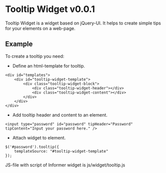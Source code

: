 # Tooltip Widget v0.0.1

Tooltip Widget is a widget based on jQuery-UI. It helps to create simple tips for your elements on a web-page.

## Example

To create a tooltip you need:

* Define an html-template for tooltip.
```
<div id="templates">
	<div id="tooltip-widget-template">
		<div class="tooltip-widget-block">
			<div class="tooltip-widget-header"></div>
			<div class="tooltip-widget-content"></div>
		</div>
	</div>
</div>
```
* Add tooltip header and content to an element.
```
<input type="password" id="password" tipHeader="Password" tipContent="Input your password here." />
```
* Attach widget to element.
```
$('#password').tooltip({
	templateSource: "#tooltip-widget-template"
});
```
JS-file with script of Informer widget is js/widget/tooltip.js
